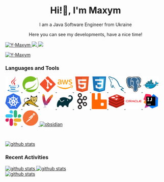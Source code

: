 <h1 align="center">Hi!👋, I'm Maxym</h1> 
<p align="center">I am a Java Software Engineer from Ukraine</p>
<p align="center">Here you can see my developments, have a nice time!</p>

<p align="left"> 
   <a href="https://github.com/Y-Maxym">
    <img src="https://komarev.com/ghpvc/?username=Y-Maxym" alt="Y-Maxym" />
  </a>
  <a href="https://github.com/Y-Maxym">
    <img height="20" src="https://img.shields.io/github/followers/Y-Maxym?label=follow&logo=github&style=flat" />
  </a>
  <a href="https://github.com/Y-Maxym">
    <img height="20" src="https://img.shields.io/github/stars/Y-Maxym?logo=github&style=flat" />
  </a>
</p>

<p align="left">
  <a href="https://github.com/ryo-ma/github-profile-trophy">
    <img src="https://github-profile-trophy.vercel.app/?username=Y-Maxym&theme=onedark" alt="Y-Maxym" />
  </a>
</p>

### Languages and Tools

<div align="left">
  
  <a href="https://java.com" target="_blank" rel="noreferrer">
    <img src="https://raw.githubusercontent.com/devicons/devicon/6910f0503efdd315c8f9b858234310c06e04d9c0/icons/java/java-original.svg" alt="java" width="50" height="50"/>
  </a>
  
  <a href="https://spring.io/" target="_blank" rel="noreferrer">
      <img src="https://raw.githubusercontent.com/devicons/devicon/6910f0503efdd315c8f9b858234310c06e04d9c0/icons/spring/spring-original.svg" alt="spring" width="50" height="50"/>
  </a>
  
  <a href="https://git-scm.com/" target="_blank" rel="noreferrer">
      <img src="https://raw.githubusercontent.com/devicons/devicon/6910f0503efdd315c8f9b858234310c06e04d9c0/icons/git/git-plain.svg" alt="git" width="50" height="50"/>
  </a>
  
  <a href="https://aws.amazon.com/" target="_blank" rel="noreferrer">
      <img src="https://raw.githubusercontent.com/devicons/devicon/6910f0503efdd315c8f9b858234310c06e04d9c0/icons/amazonwebservices/amazonwebservices-plain-wordmark.svg" alt="aws" width="50" height="50"/>
  </a>

  <a href="https://www.w3schools.com/html/" target="_blank" rel="noreferrer">
      <img src="https://raw.githubusercontent.com/devicons/devicon/6910f0503efdd315c8f9b858234310c06e04d9c0/icons/html5/html5-original.svg" alt="html" width="50" height="50"/>
  </a>

  <a href="https://www.w3schools.com/css/" target="_blank" rel="noreferrer">
      <img src="https://raw.githubusercontent.com/devicons/devicon/6910f0503efdd315c8f9b858234310c06e04d9c0/icons/css3/css3-original.svg" alt="css" width="50" height="50"/>
  </a>
  
  <a href="https://www.mysql.com/" target="_blank" rel="noreferrer">
      <img src="https://raw.githubusercontent.com/devicons/devicon/6910f0503efdd315c8f9b858234310c06e04d9c0/icons/mysql/mysql-original.svg" alt="mysql" width="50" height="50"/>
  </a>

  <a href="https://www.postgresql.org/" target="_blank" rel="noreferrer">
      <img src="https://raw.githubusercontent.com/devicons/devicon/6910f0503efdd315c8f9b858234310c06e04d9c0/icons/postgresql/postgresql-original.svg" alt="postgresql" width="50" height="50"/>
  </a>
  
  <a href="https://www.docker.com/" target="_blank" rel="noreferrer">
      <img src="https://raw.githubusercontent.com/devicons/devicon/6910f0503efdd315c8f9b858234310c06e04d9c0/icons/docker/docker-original.svg" alt="docker" width="50" height="50"/>
  </a>

  <a href="https://kubernetes.io/" target="_blank" rel="noreferrer">
      <img src="https://raw.githubusercontent.com/devicons/devicon/6910f0503efdd315c8f9b858234310c06e04d9c0/icons/kubernetes/kubernetes-original.svg" alt="kubernetes" width="50" height="50"/>
  </a>
  
  <a href="https://tomcat.apache.org/" target="_blank" rel="noreferrer">
      <img src="https://raw.githubusercontent.com/devicons/devicon/6910f0503efdd315c8f9b858234310c06e04d9c0/icons/tomcat/tomcat-original.svg" alt="tomcat" width="50" height="50"/>
  </a>

  <a href="https://maven.apache.org/" target="_blank" rel="noreferrer">
      <img src="https://raw.githubusercontent.com/devicons/devicon/6910f0503efdd315c8f9b858234310c06e04d9c0/icons/maven/maven-original.svg" alt="maven" width="50" height="50"/>
  </a>

  <a href="https://gradle.org/" target="_blank" rel="noreferrer">
      <img src="https://raw.githubusercontent.com/devicons/devicon/6910f0503efdd315c8f9b858234310c06e04d9c0/icons/gradle/gradle-original.svg" alt="gradle" width="50" height="50"/>
  </a>
  
  <a href="https://kafka.apache.org/" target="_blank" rel="noreferrer">
      <img src="https://raw.githubusercontent.com/devicons/devicon/6910f0503efdd315c8f9b858234310c06e04d9c0/icons/apachekafka/apachekafka-original.svg" alt="kafka" width="50" height="50"/>
  </a>

  <a href="https://www.rabbitmq.com/" target="_blank" rel="noreferrer">
      <img src="https://raw.githubusercontent.com/devicons/devicon/6910f0503efdd315c8f9b858234310c06e04d9c0/icons/rabbitmq/rabbitmq-original.svg" alt="rabbitmq" width="50" height="50"/>
  </a>

  <a href="https://redis.io/" target="_blank" rel="noreferrer">
      <img src="https://raw.githubusercontent.com/devicons/devicon/6910f0503efdd315c8f9b858234310c06e04d9c0/icons/redis/redis-original.svg" alt="redis" width="50" height="50"/>
  </a>

  <a href="https://www.oracle.com/" target="_blank" rel="noreferrer">
      <img src="https://raw.githubusercontent.com/devicons/devicon/6910f0503efdd315c8f9b858234310c06e04d9c0/icons/oracle/oracle-original.svg" alt="oracle" width="50" height="50"/>
  </a>

  <a href="https://www.jetbrains.com/idea/" target="_blank" rel="noreferrer">
      <img src="https://raw.githubusercontent.com/devicons/devicon/6910f0503efdd315c8f9b858234310c06e04d9c0/icons/intellij/intellij-original.svg" alt="intellij idea" width="50" height="50"/>
  </a>
  
  <a href="https://slack.com/" target="_blank" rel="noreferrer">
      <img src="https://raw.githubusercontent.com/devicons/devicon/6910f0503efdd315c8f9b858234310c06e04d9c0/icons/slack/slack-original.svg" alt="slack" width="50" height="50"/>
  </a>
  
  <a href="https://postman.com/" target="_blank" rel="noreferrer">
      <img src="https://raw.githubusercontent.com/devicons/devicon/6910f0503efdd315c8f9b858234310c06e04d9c0/icons/postman/postman-original.svg" alt="postman" width="50" height="50"/>
  </a>
  
  <a href="https://obsidian.md/" target="_blank" rel="noreferrer">
      <img src="https://upload.wikimedia.org/wikipedia/commons/1/10/2023_Obsidian_logo.svg" alt="obsidian" width="50" height="50"/>
  </a>
</div>

&ensp;

<div align="left">
  <a href="https://github.com/anuraghazra/github-readme-stats">
    <img alt="github stats" src="https://github-readme-stats.vercel.app/api/top-langs/?username=Y-Maxym&layout=compact&theme=onedark"/>
  </a>
</div>

### Recent Activities
<div align="left">
  <a href="https://github.com/anuraghazra/github-readme-stats">
    <img alt="github stats" height="150px" src="https://github-readme-stats.vercel.app/api?username=Y-Maxym&count_private=true&show_icons=true&custom_title=GitHub%20Stats&theme=onedark" />
  </a>
  <a href="https://github.com/DenverCoder1/github-readme-streak-stats">
    <img alt="github stats" height="150px" src="https://streak-stats.demolab.com?user=Y-Maxym&theme=onedark" />
  </a>
</div>



<div>
  <a href="https://github.com/anuraghazra/github-readme-stats">
    <img alt="github stats" src="https://github-readme-stats.vercel.app/api/wakatime?username=Y_Maxym&layout=compact&theme=onedark"/>
  </a>
</div>

<!--
**Y-Maxym/Y-Maxym** is a ✨ _special_ ✨ repository because its `README.md` (this file) appears on your GitHub profile.

Here are some ideas to get you started:

- 🔭 I’m currently working on ...
- 🌱 I’m currently learning ...
- 👯 I’m looking to collaborate on ...
- 🤔 I’m looking for help with ...
- 💬 Ask me about ...
- 📫 How to reach me: ...
- 😄 Pronouns: ...
- ⚡ Fun fact: ...
-->
